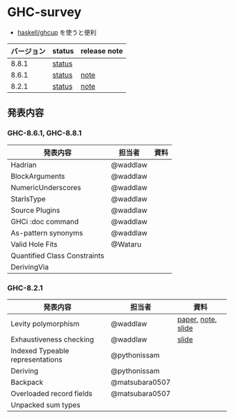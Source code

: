 # GHC-survey

- [haskell/ghcup](https://github.com/haskell/ghcup) を使うと便利

バージョン | status | release note
----|----|----
8.8.1 | [status](https://ghc.haskell.org/trac/ghc/wiki/Status/GHC-8.8.1) |
8.6.1 | [status](https://ghc.haskell.org/trac/ghc/wiki/Status/GHC-8.6.1) | [note](https://downloads.haskell.org/~ghc/latest/docs/html/users_guide/8.6.1-notes.html)
8.2.1 | [status](https://ghc.haskell.org/trac/ghc/wiki/Status/GHC-8.2.1) | [note](https://downloads.haskell.org/~ghc/master/users-guide/8.2.1-notes.html)

## 発表内容

### GHC-8.6.1, GHC-8.8.1

発表内容 | 担当者 | 資料
----|----|----
Hadrian | @waddlaw
BlockArguments | @waddlaw
NumericUnderscores | @waddlaw
StarIsType | @waddlaw
Source Plugins | @waddlaw
GHCi :doc command | @waddlaw
As-pattern synonyms | @waddlaw
Valid Hole Fits | @Wataru
Quantified Class Constraints | 
DerivingVia | 

### GHC-8.2.1

発表内容 | 担当者 | 資料
----|----|----
Levity polymorphism | @waddlaw | [paper](/levity/levity-polymorphism.md), [note](/levity/note.md), [slide](https://gitpitch.com/waddlaw/GHC8.2.1-survey/slide-levity-polymorphism#/)
Exhaustiveness checking | @waddlaw | [slide](https://gitpitch.com/waddlaw/GHC8.2.1-survey/slide-pattern-synonyms#/) |
Indexed Typeable representations | @pythonissam |
Deriving | @pythonissam |
Backpack | @matsubara0507 |
Overloaded record fields | @matsubara0507 |
Unpacked sum types | |
